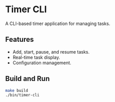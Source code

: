 # Timer CLI

A CLI-based timer application for managing tasks.

## Features
- Add, start, pause, and resume tasks.
- Real-time task display.
- Configuration management.

## Build and Run
```bash
make build
./bin/timer-cli